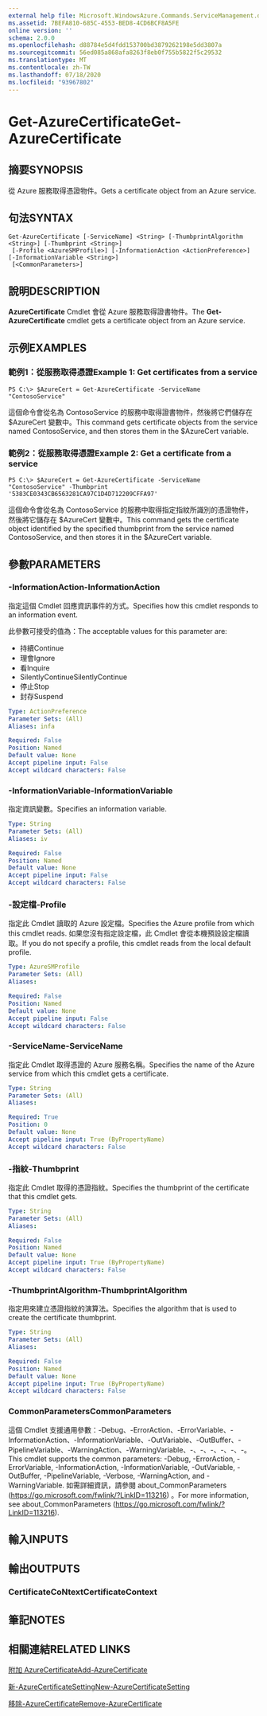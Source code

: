 ```yaml
---
external help file: Microsoft.WindowsAzure.Commands.ServiceManagement.dll-Help.xml
ms.assetid: 7BEFA810-685C-4553-BED8-4CD6BCF8A5FE
online version: ''
schema: 2.0.0
ms.openlocfilehash: d88784e5d4fdd153700bd3879262198e5dd3807a
ms.sourcegitcommit: 56ed085a868afa8263f8eb0f755b5822f5c29532
ms.translationtype: MT
ms.contentlocale: zh-TW
ms.lasthandoff: 07/18/2020
ms.locfileid: "93967802"
---
```

# <span data-ttu-id="8d9d1-101">Get-AzureCertificate</span><span class="sxs-lookup"><span data-stu-id="8d9d1-101">Get-AzureCertificate</span></span>

## <span data-ttu-id="8d9d1-102">摘要</span><span class="sxs-lookup"><span data-stu-id="8d9d1-102">SYNOPSIS</span></span>
<span data-ttu-id="8d9d1-103">從 Azure 服務取得憑證物件。</span><span class="sxs-lookup"><span data-stu-id="8d9d1-103">Gets a certificate object from an Azure service.</span></span>

## <span data-ttu-id="8d9d1-104">句法</span><span class="sxs-lookup"><span data-stu-id="8d9d1-104">SYNTAX</span></span>

```
Get-AzureCertificate [-ServiceName] <String> [-ThumbprintAlgorithm <String>] [-Thumbprint <String>]
 [-Profile <AzureSMProfile>] [-InformationAction <ActionPreference>] [-InformationVariable <String>]
 [<CommonParameters>]
```

## <span data-ttu-id="8d9d1-105">說明</span><span class="sxs-lookup"><span data-stu-id="8d9d1-105">DESCRIPTION</span></span>
<span data-ttu-id="8d9d1-106">**AzureCertificate** Cmdlet 會從 Azure 服務取得證書物件。</span><span class="sxs-lookup"><span data-stu-id="8d9d1-106">The **Get-AzureCertificate** cmdlet gets a certificate object from an Azure service.</span></span>

## <span data-ttu-id="8d9d1-107">示例</span><span class="sxs-lookup"><span data-stu-id="8d9d1-107">EXAMPLES</span></span>

### <span data-ttu-id="8d9d1-108">範例1：從服務取得憑證</span><span class="sxs-lookup"><span data-stu-id="8d9d1-108">Example 1: Get certificates from a service</span></span>
```
PS C:\> $AzureCert = Get-AzureCertificate -ServiceName "ContosoService"
```

<span data-ttu-id="8d9d1-109">這個命令會從名為 ContosoService 的服務中取得證書物件，然後將它們儲存在 $AzureCert 變數中。</span><span class="sxs-lookup"><span data-stu-id="8d9d1-109">This command gets certificate objects from the service named ContosoService, and then stores them in the $AzureCert variable.</span></span>

### <span data-ttu-id="8d9d1-110">範例2：從服務取得憑證</span><span class="sxs-lookup"><span data-stu-id="8d9d1-110">Example 2: Get a certificate from a service</span></span>
```
PS C:\> $AzureCert = Get-AzureCertificate -ServiceName "ContosoService" -Thumbprint '5383CE0343CB6563281CA97C1D4D712209CFFA97'
```

<span data-ttu-id="8d9d1-111">這個命令會從名為 ContosoService 的服務中取得指定指紋所識別的憑證物件，然後將它儲存在 $AzureCert 變數中。</span><span class="sxs-lookup"><span data-stu-id="8d9d1-111">This command gets the certificate object identified by the specified thumbprint from the service named ContosoService, and then stores it in the $AzureCert variable.</span></span>

## <span data-ttu-id="8d9d1-112">參數</span><span class="sxs-lookup"><span data-stu-id="8d9d1-112">PARAMETERS</span></span>

### <span data-ttu-id="8d9d1-113">-InformationAction</span><span class="sxs-lookup"><span data-stu-id="8d9d1-113">-InformationAction</span></span>
<span data-ttu-id="8d9d1-114">指定這個 Cmdlet 回應資訊事件的方式。</span><span class="sxs-lookup"><span data-stu-id="8d9d1-114">Specifies how this cmdlet responds to an information event.</span></span>

<span data-ttu-id="8d9d1-115">此參數可接受的值為：</span><span class="sxs-lookup"><span data-stu-id="8d9d1-115">The acceptable values for this parameter are:</span></span>

- <span data-ttu-id="8d9d1-116">持續</span><span class="sxs-lookup"><span data-stu-id="8d9d1-116">Continue</span></span>
- <span data-ttu-id="8d9d1-117">理會</span><span class="sxs-lookup"><span data-stu-id="8d9d1-117">Ignore</span></span>
- <span data-ttu-id="8d9d1-118">看</span><span class="sxs-lookup"><span data-stu-id="8d9d1-118">Inquire</span></span>
- <span data-ttu-id="8d9d1-119">SilentlyContinue</span><span class="sxs-lookup"><span data-stu-id="8d9d1-119">SilentlyContinue</span></span>
- <span data-ttu-id="8d9d1-120">停止</span><span class="sxs-lookup"><span data-stu-id="8d9d1-120">Stop</span></span>
- <span data-ttu-id="8d9d1-121">封存</span><span class="sxs-lookup"><span data-stu-id="8d9d1-121">Suspend</span></span>

```yaml
Type: ActionPreference
Parameter Sets: (All)
Aliases: infa

Required: False
Position: Named
Default value: None
Accept pipeline input: False
Accept wildcard characters: False
```

### <span data-ttu-id="8d9d1-122">-InformationVariable</span><span class="sxs-lookup"><span data-stu-id="8d9d1-122">-InformationVariable</span></span>
<span data-ttu-id="8d9d1-123">指定資訊變數。</span><span class="sxs-lookup"><span data-stu-id="8d9d1-123">Specifies an information variable.</span></span>

```yaml
Type: String
Parameter Sets: (All)
Aliases: iv

Required: False
Position: Named
Default value: None
Accept pipeline input: False
Accept wildcard characters: False
```

### <span data-ttu-id="8d9d1-124">-設定檔</span><span class="sxs-lookup"><span data-stu-id="8d9d1-124">-Profile</span></span>
<span data-ttu-id="8d9d1-125">指定此 Cmdlet 讀取的 Azure 設定檔。</span><span class="sxs-lookup"><span data-stu-id="8d9d1-125">Specifies the Azure profile from which this cmdlet reads.</span></span>
<span data-ttu-id="8d9d1-126">如果您沒有指定設定檔，此 Cmdlet 會從本機預設設定檔讀取。</span><span class="sxs-lookup"><span data-stu-id="8d9d1-126">If you do not specify a profile, this cmdlet reads from the local default profile.</span></span>

```yaml
Type: AzureSMProfile
Parameter Sets: (All)
Aliases: 

Required: False
Position: Named
Default value: None
Accept pipeline input: False
Accept wildcard characters: False
```

### <span data-ttu-id="8d9d1-127">-ServiceName</span><span class="sxs-lookup"><span data-stu-id="8d9d1-127">-ServiceName</span></span>
<span data-ttu-id="8d9d1-128">指定此 Cmdlet 取得憑證的 Azure 服務名稱。</span><span class="sxs-lookup"><span data-stu-id="8d9d1-128">Specifies the name of the Azure service from which this cmdlet gets a certificate.</span></span>

```yaml
Type: String
Parameter Sets: (All)
Aliases: 

Required: True
Position: 0
Default value: None
Accept pipeline input: True (ByPropertyName)
Accept wildcard characters: False
```

### <span data-ttu-id="8d9d1-129">-指紋</span><span class="sxs-lookup"><span data-stu-id="8d9d1-129">-Thumbprint</span></span>
<span data-ttu-id="8d9d1-130">指定此 Cmdlet 取得的憑證指紋。</span><span class="sxs-lookup"><span data-stu-id="8d9d1-130">Specifies the thumbprint of the certificate that this cmdlet gets.</span></span>

```yaml
Type: String
Parameter Sets: (All)
Aliases: 

Required: False
Position: Named
Default value: None
Accept pipeline input: True (ByPropertyName)
Accept wildcard characters: False
```

### <span data-ttu-id="8d9d1-131">-ThumbprintAlgorithm</span><span class="sxs-lookup"><span data-stu-id="8d9d1-131">-ThumbprintAlgorithm</span></span>
<span data-ttu-id="8d9d1-132">指定用來建立憑證指紋的演算法。</span><span class="sxs-lookup"><span data-stu-id="8d9d1-132">Specifies the algorithm that is used to create the certificate thumbprint.</span></span>

```yaml
Type: String
Parameter Sets: (All)
Aliases: 

Required: False
Position: Named
Default value: None
Accept pipeline input: True (ByPropertyName)
Accept wildcard characters: False
```

### <span data-ttu-id="8d9d1-133">CommonParameters</span><span class="sxs-lookup"><span data-stu-id="8d9d1-133">CommonParameters</span></span>
<span data-ttu-id="8d9d1-134">這個 Cmdlet 支援通用參數：-Debug、-ErrorAction、-ErrorVariable、-InformationAction、-InformationVariable、-OutVariable、-OutBuffer、-PipelineVariable、-WarningAction、-WarningVariable、-、-、-、-、-、-。</span><span class="sxs-lookup"><span data-stu-id="8d9d1-134">This cmdlet supports the common parameters: -Debug, -ErrorAction, -ErrorVariable, -InformationAction, -InformationVariable, -OutVariable, -OutBuffer, -PipelineVariable, -Verbose, -WarningAction, and -WarningVariable.</span></span> <span data-ttu-id="8d9d1-135">如需詳細資訊，請參閱 about_CommonParameters (https://go.microsoft.com/fwlink/?LinkID=113216) 。</span><span class="sxs-lookup"><span data-stu-id="8d9d1-135">For more information, see about_CommonParameters (https://go.microsoft.com/fwlink/?LinkID=113216).</span></span>

## <span data-ttu-id="8d9d1-136">輸入</span><span class="sxs-lookup"><span data-stu-id="8d9d1-136">INPUTS</span></span>

## <span data-ttu-id="8d9d1-137">輸出</span><span class="sxs-lookup"><span data-stu-id="8d9d1-137">OUTPUTS</span></span>

### <span data-ttu-id="8d9d1-138">CertificateCoNtext</span><span class="sxs-lookup"><span data-stu-id="8d9d1-138">CertificateContext</span></span>

## <span data-ttu-id="8d9d1-139">筆記</span><span class="sxs-lookup"><span data-stu-id="8d9d1-139">NOTES</span></span>

## <span data-ttu-id="8d9d1-140">相關連結</span><span class="sxs-lookup"><span data-stu-id="8d9d1-140">RELATED LINKS</span></span>

[<span data-ttu-id="8d9d1-141">附加 AzureCertificate</span><span class="sxs-lookup"><span data-stu-id="8d9d1-141">Add-AzureCertificate</span></span>](./Add-AzureCertificate.md)

[<span data-ttu-id="8d9d1-142">新-AzureCertificateSetting</span><span class="sxs-lookup"><span data-stu-id="8d9d1-142">New-AzureCertificateSetting</span></span>](./New-AzureCertificateSetting.md)

[<span data-ttu-id="8d9d1-143">移除-AzureCertificate</span><span class="sxs-lookup"><span data-stu-id="8d9d1-143">Remove-AzureCertificate</span></span>](./Remove-AzureCertificate.md)


